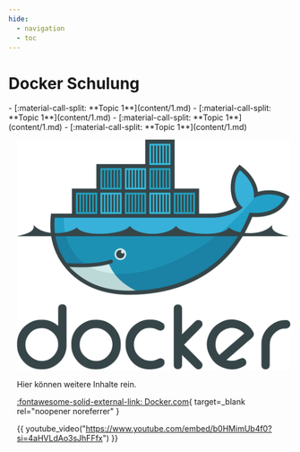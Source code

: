 ```yaml
---
hide:
  - navigation
  - toc
---
```




<div class="grid" markdown>

<div markdown>

# Docker Schulung

<div class="grid cards fancy" markdown>
- [:material-call-split: **Topic 1**](content/1.md)
- [:material-call-split: **Topic 1**](content/1.md)
- [:material-call-split: **Topic 1**](content/1.md)
- [:material-call-split: **Topic 1**](content/1.md)
</div>

</div>

<div style="margin-left: 15px" markdown>

![](assets/docker.png)

Hier können weitere Inhalte rein.

[:fontawesome-solid-external-link: Docker.com](https://www.docker.com/){ target=_blank rel="noopener noreferrer" }

{{ youtube_video("https://www.youtube.com/embed/b0HMimUb4f0?si=4aHVLdAo3sJhFFfx") }}

</div>

</div>

